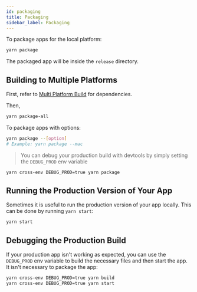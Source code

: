 ```yaml
---
id: packaging
title: Packaging
sidebar_label: Packaging
---
```


To package apps for the local platform:

```bash
yarn package
```

The packaged app will be inside the `release` directory.

## Building to Multiple Platforms

First, refer to [Multi Platform Build](https://www.electron.build/multi-platform-build) for dependencies.

Then,

```bash
yarn package-all
```

To package apps with options:

```bash
yarn package --[option]
# Example: yarn package --mac
```

> You can debug your production build with devtools by simply setting the `DEBUG_PROD` env variable

```bash
yarn cross-env DEBUG_PROD=true yarn package
```

## Running the Production Version of Your App

Sometimes it is useful to run the production version of your app locally. This can be done by running `yarn start`:

```bash
yarn start
```

## Debugging the Production Build

If your production app isn't working as expected, you can use the `DEBUG_PROD` env variable to build the necessary files and then start the app. It isn't necessary to package the app:

```bash
yarn cross-env DEBUG_PROD=true yarn build
yarn cross-env DEBUG_PROD=true yarn start
```
